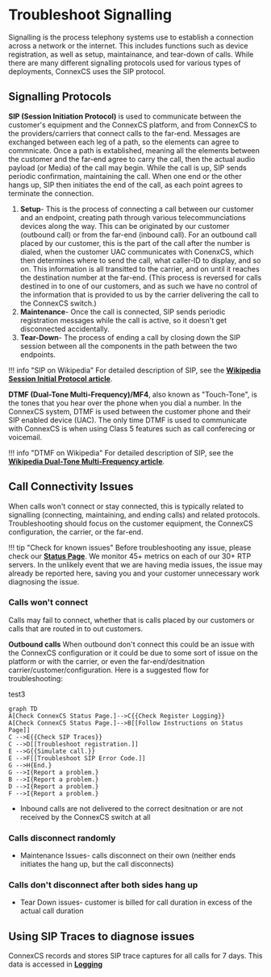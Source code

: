 # Troubleshoot Signalling
Signalling is the process telephony systems use to establish a connection across a network or the internet. This includes functions such as device registration, as well as setup, maintainance, and tear-down of calls. While there are many different signalling protocols used for various types of deployments, ConnexCS uses the SIP protocol. 

## Signalling Protocols
**SIP (Session Initiation Protocol)** is used to communicate between the customer's equipment and the ConnexCS platform, and from ConnexCS to the providers/carriers that connect calls to the far-end. Messages are exchanged between each leg of a path, so the elements can agree to commnicate. Once a path is extablished, meaning all the elements between the customer and the far-end agree to carry the call, then the actual audio payload (or Media) of the call may begin. While the call is up, SIP sends periodic confirmation, maintaining the call. When one end or the other hangs up, SIP then initiates the end of the call, as each point agrees to terminate the connection. 

1. **Setup**- This is the process of connecting a call between our customer and an endpoint, creating path through various telecommunciations devices along the way. This can be originated by our customer (outbound call) or from the far-end (inbound call). For an outbound call placed by our customer, this is the part of the call after the number is dialed, when the customer UAC communicates with ConenxCS, which then determines where to send the call, what caller-ID to display, and so on. This information is all transitted to the carrier, and on until it reaches the destination number at the far-end. (This process is reversed for calls destined in to one of our customers, and as such we have no control of the information that is provided to us by the carrier delivering the call to the ConnexCS switch.)
2. **Maintenance**- Once the call is connected, SIP sends periodic registration messages while the call is active, so it doesn't get disconnected accidentally. 
3. **Tear-Down**- The process of ending a call by closing down the SIP session between all the components in the path between the two endpoints. 

!!! info "SIP on Wikipedia"
    For detailed description of SIP, see the [**Wikipedia Session Initial Protocol article**](https://en.wikipedia.org/wiki/Session_Initiation_Protocol). 

**DTMF (Dual-Tone Multi-Frequency)/MF4**, also known as "Touch-Tone", is the tones that you hear over the phone when you dial a number. In the ConnexCS system, DTMF is used between the customer phone and their SIP enabled device (UAC). The only time DTMF is used to communicate with ConnexCS is when using Class 5 features such as call conferecing or voicemail.  

!!! info "DTMF on Wikipedia"
    For detailed description of SIP, see the [**Wikipedia Dual-Tone Multi-Frequency article**](https://en.wikipedia.org/wiki/Dual-tone_multi-frequency_signaling). 
    
## Call Connectivity Issues
When calls won't connect or stay connected, this is typically related to signalling (connecting, maintaining, and ending calls) and related protocols. Troubleshooting should focus on the customer equipment, the ConnexCS configuration, the carrier, or the far-end. 

!!! tip "Check for known issues"
    Before troubleshooting any issue, please check our [**Status Page**](https://status.connexcs.com/). We monitor 45+ metrics on each of our 30+ RTP servers. In the unlikely event that we are having media issues, the issue may already be reported here, saving you and your customer unnecessary work diagnosing the issue. 
    
### Calls won't connect
Calls may fail to connect, whether that is calls placed by our customers or calls that are routed in to out customers. 

**Outbound calls** When outbound don't connect this could be an issue with the ConnexCS configuration or it could be due to some sort of issue on the platform or with the carrier, or even the far-end/desitnation carrier/customer/configuration. Here is a suggested flow for troubleshooting:

test3

```mermaid
graph TD
A[Check ConnexCS Status Page.]-->C{{Check Register Logging}}
A[Check ConnexCS Status Page.]-->B[[Follow Instructions on Status Page]]
C -->E{{Check SIP Traces}}    
C -->D[[Troubleshoot registration.]]
E -->G{{Simulate call.}}
E -->F[[Troubleshoot SIP Error Code.]]
G -->H{End.}
G -->I{Report a problem.}
B -->I{Report a problem.}
D -->I{Report a problem.}
F -->I{Report a problem.}
```

+ Inbound calls are not delivered to the correct desitnation or are not received by the ConnexCS switch at all

### Calls disconnect randomly
+ Maintenance Issues- calls disconnect on their own (neither ends initiates the hang up, but the call disconnects)

### Calls don't disconnect after both sides hang up
+ Tear Down issues- customer is billed for call duration in excess of the actual call duration

## Using SIP Traces to diagnose issues
ConnexCS records and stores SIP trace captures for all calls for 7 days. This data is accessed in [**Logging**](/logging)

